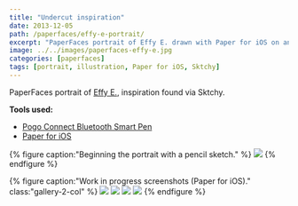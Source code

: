 ```yaml
---
title: "Undercut inspiration"
date: 2013-12-05
path: /paperfaces/effy-e-portrait/
excerpt: "PaperFaces portrait of Effy E. drawn with Paper for iOS on an iPad."
image: ../../images/paperfaces-effy-e.jpg
categories: [paperfaces]
tags: [portrait, illustration, Paper for iOS, Sktchy]
---
```


PaperFaces portrait of [Effy E.](https://sktchy.com/FH2qnD), inspiration found via Sktchy.

**Tools used:**

- [Pogo Connect Bluetooth Smart Pen](https://www.amazon.com/gp/product/B009K448L4/ref=as_li_ss_tl?ie=UTF8&camp=1789&creative=390957&creativeASIN=B009K448L4&linkCode=as2&tag=mademist-20)
- [Paper for iOS](https://paper.bywetransfer.com/)

{% figure caption:"Beginning the portrait with a pencil sketch." %}
[![](../../images/paperfaces-effy-e-process-1-750.jpg)](../../images/paperfaces-effy-e-process-1-lg.jpg)
{% endfigure %}

{% figure caption:"Work in progress screenshots (Paper for iOS)." class:"gallery-2-col" %}
[![](../../images/paperfaces-effy-e-process-2-600.jpg)](../../images/paperfaces-effy-e-process-2-lg.jpg)
[![](../../images/paperfaces-effy-e-process-3-600.jpg)](../../images/paperfaces-effy-e-process-3-lg.jpg)
[![](../../images/paperfaces-effy-e-process-4-600.jpg)](../../images/paperfaces-effy-e-process-4-lg.jpg)
[![](../../images/paperfaces-effy-e-process-5-600.jpg)](../../images/paperfaces-effy-e-process-5-lg.jpg)
{% endfigure %}
